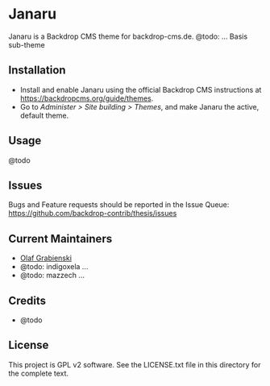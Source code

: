 Janaru
======

Janaru is a Backdrop CMS theme for backdrop-cms.de.
@todo: ... Basis sub-theme

Installation
------------

- Install and enable Janaru using the official Backdrop CMS instructions at
https://backdropcms.org/guide/themes.
- Go to *Administer > Site building > Themes*, and make Janaru the active, default theme.

Usage
-----

@todo

Issues
------

Bugs and Feature requests should be reported in the Issue Queue:
https://github.com/backdrop-contrib/thesis/issues

Current Maintainers
-------------------

- [Olaf Grabienski](https://github.com/olafgrabienski)
- @todo: indigoxela ...
- @todo: mazzech ...

Credits
-------

- @todo

License
-------

This project is GPL v2 software.
See the LICENSE.txt file in this directory for the complete text.
